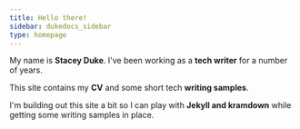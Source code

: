 ```yaml
---
title: Hello there! 
sidebar: dukedocs_sidebar
type: homepage
---
```


My name is **Stacey Duke**. I've been working as a **tech writer** for a number of years.

This site contains my **CV** and some short tech **writing samples**. 

I'm building out this site a bit so I can play with **Jekyll and kramdown** while getting 
some writing samples in place.